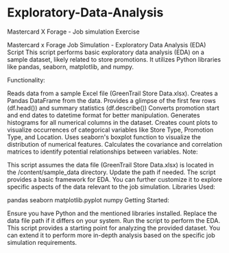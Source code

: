 # Exploratory-Data-Analysis
Mastercard X Forage - Job simulation Exercise 

Mastercard x Forage Job Simulation - Exploratory Data Analysis (EDA) Script
This script performs basic exploratory data analysis (EDA) on a sample dataset, likely related to store promotions. It utilizes Python libraries like pandas, seaborn, matplotlib, and numpy.

Functionality:

Reads data from a sample Excel file (GreenTrail Store Data.xlsx).
Creates a Pandas DataFrame from the data.
Provides a glimpse of the first few rows (df.head()) and summary statistics (df.describe())
Converts promotion start and end dates to datetime format for better manipulation.
Generates histograms for all numerical columns in the dataset.
Creates count plots to visualize occurrences of categorical variables like Store Type, Promotion Type, and Location.
Uses seaborn's boxplot function to visualize the distribution of numerical features.
Calculates the covariance and correlation matrices to identify potential relationships between variables.
Note:

This script assumes the data file (GreenTrail Store Data.xlsx) is located in the /content/sample_data directory. Update the path if needed.
The script provides a basic framework for EDA. You can further customize it to explore specific aspects of the data relevant to the job simulation.
Libraries Used:

pandas
seaborn
matplotlib.pyplot
numpy
Getting Started:

Ensure you have Python and the mentioned libraries installed.
Replace the data file path if it differs on your system.
Run the script to perform the EDA.
This script provides a starting point for analyzing the provided dataset. You can extend it to perform more in-depth analysis based on the specific job simulation requirements.
